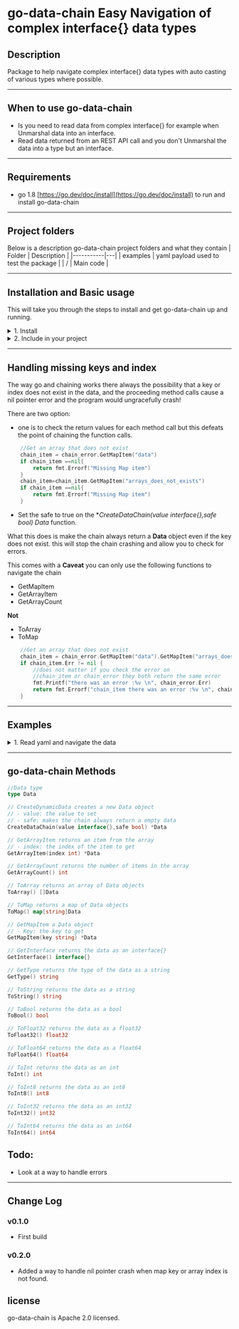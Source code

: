 # go-data-chain Easy Navigation of complex interface{} data types

## Description
Package to help navigate complex interface{} data types with auto casting of various types where possible.

---

## When to use go-data-chain
- Is you need to read data from complex interface{} for example when Unmarshal data into an interface.
- Read data returned from an REST API call and you don't Unmarshal the data into a type but an interface.

---

## Requirements
* go 1.8 [https://go.dev/doc/install](https://go.dev/doc/install) to run and install go-data-chain

---

## Project folders
Below is a description go-data-chain project folders and what they contain
|   Folder        | Description  | 
|-----------|---|
| examples    | yaml payload used to test the package  |
| /      | Main code |

---

## Installation and Basic usage
This will take you through the steps to install and get go-data-chain up and running.
<details>
<summary>1. Install</summary>

Once you have installed golang you can run the following command to get go-data-chain
```bash
go get github.com/Mrpye/go-data-chain
```
</details>

<details>
<summary>2. Include in your project</summary>

```go
    include github.com/Mrpye/go-data-chain
```
</details>

---

## Handling missing keys and index
The way go and chaining works there always the possibility that a key or index does not exist in the data, and the proceeding method calls cause a nil pointer error and the program would ungracefully crash!

There are two option:
- one is to check the return values for each method call but this defeats the point of chaining the function calls.

``` go
	//Get an array that does not exist
	chain_item = chain_error.GetMapItem("data")
	if chain_item ==nil{
		return fmt.Errorf("Missing Map item")
	}
	chain_item=chain_item.GetMapItem("arrays_does_not_exists")
	if chain_item ==nil{
		return fmt.Errorf("Missing Map item")
	}

```

- Set the safe to true on the **CreateDataChain(value interface{},safe bool) *Data** function.

What this does is make the chain always return a **Data** object even if the key does not exist. this will stop the chain crashing and allow you to check for errors.

This comes with a **Caveat** you can only use the following functions to navigate the chain
- GetMapItem
- GetArrayItem
- GetArrayCount

**Not** 
- ToArray
- ToMap

``` go
	//Get an array that does not exist
	chain_item = chain_error.GetMapItem("data").GetMapItem("arrays_does_not_exists")
	if chain_item.Err != nil {
		//does not matter if you check the error on
		//chain_item or chain_error they both return the same error
		fmt.Printf("there was an error :%v \n", chain_error.Err)
		return fmt.Errorf("chain_item there was an error :%v \n", chain_item.Err)
	}

```

 ---

## Examples

<details>
<summary>1. Read yaml and navigate the data</summary>

### Example yaml data:

```yaml

data:
  arrays:
    - "array_string_1"
    - "array_string_2"
    - "array_string_3"
  maps:
    map_string_1: "map_string_1"
    map_string_2: "map_string_2"
    map_string_3: "map_string_3"
  convert_bool:
    string_bool_true: "true"
    string_bool_false: "false"
    string_bool_y: "y"
    string_bool_n: "n"
    string_bool_1: "1"
    string_bool_0: "0"
    string_bool_yes: "yes"
    string_bool_no: "no"
    string_bool_pass: "pass"
    string_bool_fail: "fail"
  convert_int:
    float_int: 1.56
    string_int: "2"
    int_int: 3
    bool_int_true: true
    bool_int_false: false
  convert_float:
    float_float: 1.56
    string_float: "1.56"
    int_float: 5
    bool_float_true: true
    bool_float_false: false
  convert_string:
    float_string: 1.56
    string_string: "string"
    int_string: 5
    bool_string_true: true
    bool_string_false: false
  convert_map:
  

```
### code example:

```go
package main

import (
	"fmt"
	"io/ioutil"

	go_data_chain "github.com/Mrpye/go-data-chain"
	"gopkg.in/yaml.v3"
)

func main() {
	//*******************
	// Store example data
	//*******************
	var test_data interface{}

	//******************************
	//Read the example data from a file
	//******************************
	file, err := ioutil.ReadFile("example_data.yaml")
	if err != nil {
		panic(err)
	}
	err = yaml.Unmarshal([]byte(file), &test_data)
	if err != nil {
		panic(err)
	}
	//***********************************
	//Create an instance if go_data_chain
	//***********************************
	chain := go_data_chain.CreateDataChain(test_data, false)

	//*****************
	//Navigate the data
	//*****************

	//get string data from a map map_string_1
	chain_item := chain.GetMapItem("data").GetMapItem("maps")     //get a map item
	fmt.Println(chain_item.GetMapItem("map_string_1").ToString()) //cast as a string
	//Loop through an array
	chain_item = chain.GetMapItem("data").GetMapItem("arrays") //get a map item
	for i := 0; i < chain_item.GetArrayCount(); i++ {
		fmt.Println(chain_item.GetArrayItem(i).ToString())
		fmt.Println(chain_item.ToArray()[i].ToString())
	}

	//get bool data from a map convert_bool
	chain_item = chain.GetMapItem("data").GetMapItem("convert_bool") //get a map item
	fmt.Println(chain_item.GetMapItem("string_bool_true").ToBool())  //convert "true" to true
	fmt.Println(chain_item.GetMapItem("string_bool_no").ToBool())    //convert "no" to false

	//get int data from a map convert_int
	chain_item = chain.GetMapItem("data").GetMapItem("convert_int") //get a map item
	fmt.Println(chain_item.GetMapItem("float_int").ToInt64())       //convert 1.56 to 1
	fmt.Println(chain_item.GetMapItem("bool_int_true").ToInt8())    //convert true to 1

	//get float data from a map convert_float
	chain_item = chain.GetMapItem("data").GetMapItem("convert_float") //get a map item
	fmt.Println(chain_item.GetMapItem("float_float").ToFloat64())     //convert 1.56 to 1
	fmt.Println(chain_item.GetMapItem("float_float").ToFloat32())     //convert true to 1

	//get string data from a map convert_string
	chain_item = chain.GetMapItem("data").GetMapItem("convert_string") //get a map item
	fmt.Println(chain_item.GetMapItem("int_string").ToString())        //convert 1.56 to 1
	fmt.Println(chain_item.GetMapItem("string_string").ToString())     //convert true to 1

	//*****************************************************************************************
	// Create an instance if go_data_chain but with safe parameter to true
	// This will always return a chain item even if the data does not exist
	// For this to work you must use the GetMapItem(), GetArrayItem() and GetArrayCount methods
	// And check the Err property of the chain item for errors
	// This is a workaround so that if data does not exist the program does not crash
	// And give you the option to handle the error
	//*****************************************************************************************
	chain_error := go_data_chain.CreateDataChain(test_data, true)

	//***********************************************
	//get string data from a map maps_does_not_exists
	//***********************************************
	chain_item = chain_error.GetMapItem("data").GetMapItem("maps_does_not_exists") //get a map item
	fmt.Println(chain_item.GetMapItem("map_string_1").ToString())                  //cast as a string
	if chain_error.Err != nil {
		fmt.Printf("there was an error for GetMapItem:%v \n", chain_error.Err)
		chain_error.Err = nil //reset the error
	}

	//********************************
	//Get an array that does not exist
	//********************************
	chain_item = chain_error.GetMapItem("data").GetMapItem("arrays_does_not_exists") //get a map item
	if chain_error.Err != nil {
		fmt.Printf("there was an error for GetMapItem:%v \n", chain_error.Err)
	}
	//****************************************
	//Because the array does not exist
	//The GetArrayCount() method will return 0
	// And return an error
	//****************************************
	for i := 0; i < chain_item.GetArrayCount(); i++ {
		fmt.Println(chain_item.GetArrayItem(i).ToString())
		fmt.Println(chain_item.ToArray()[i].ToString())
	}
	if chain_error.Err != nil {
		fmt.Printf("there was an error GetArrayCount:%v \n", chain_error.Err)
	}

}


```

### Result:

```bash
map_string_1
array_string_1
array_string_1
array_string_2
array_string_2
array_string_3
array_string_3
true
false
1
1
1.56
1.56
5
string
```

</details>

---

## go-data-chain Methods

```go
//Data type 
type Data

// CreateDynamicData creates a new Data object
// - value: the value to set
// - safe: makes the chain always return a empty data
CreateDataChain(value interface{},safe bool) *Data

// GetArrayItem returns an item from the array
// - index: the index of the item to get
GetArrayItem(index int) *Data

// GetArrayCount returns the number of items in the array
GetArrayCount() int

// ToArray returns an array of Data objects
ToArray() []Data

// ToMap returns a map of Data objects
ToMap() map[string]Data

// GetMapItem a Data object
// - Key: the key to get
GetMapItem(key string) *Data

// GetInterface returns the data as an interface{}
GetInterface() interface{}

// GetType returns the type of the data as a string
GetType() string

// ToString returns the data as a string
ToString() string

// ToBool returns the data as a bool
ToBool() bool 

// ToFloat32 returns the data as a float32
ToFloat32() float32

// ToFloat64 returns the data as a float64
ToFloat64() float64

// ToInt returns the data as an int
ToInt() int 

// ToInt8 returns the data as an int8
ToInt8() int8

// ToInt32 returns the data as an int32
ToInt32() int32

// ToInt64 returns the data as an int64
ToInt64() int64

```
## Todo: 
- Look at a way to handle errors
---

## Change Log
### v0.1.0
- First build

### v0.2.0
- Added a way to handle nil pointer crash when map key or array index is not found.


## license
go-data-chain is Apache 2.0 licensed.
